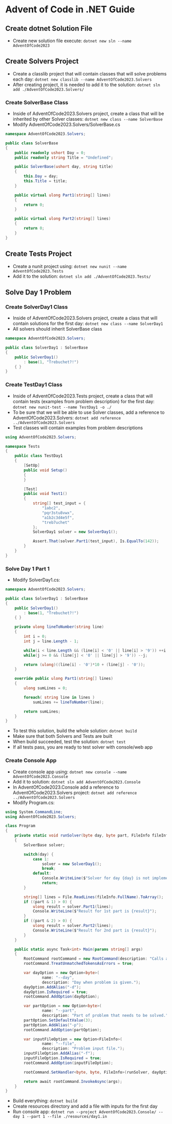# Advent of Code in .NET Guide
## Create dotnet Solution File
 * Create new solution file execute: `dotnet new sln --name AdventOfCode2023`

## Create Solvers Project
 * Create a classlib project that will contain classes that will solve problems each day: `dotnet new classlib --name AdventOfCode2023.Solvers`
 * After creating project, it is needed to add it to the solution: `dotnet sln add ./AdventOfCode2023.Solvers/`

### Create SolverBase Class
 * Inside of AdventOfCode2023.Solvers project, create a class that will be inherited by other Solver classes: `dotnet new class --name SolverBase`
 * Modify AdventOfCode2023.Solvers/SolverBase.cs
```csharp
namespace AdventOfCode2023.Solvers;

public class SolverBase
{
	public readonly ushort Day = 0;
	public readonly string Title = "Undefined";

	public SolverBase(ushort day, string title)
	{
		this.Day = day;
		this.Title = title;
	}

	public virtual ulong Part1(string[] lines)
	{
		return 0;
	}

	public virtual ulong Part2(string[] lines)
	{
		return 0;
	}
}

```

## Create Tests Project
 * Create a nunit project using: `dotnet new nunit --name AdventOfCode2023.Tests`
 * Add it to the solution: `dotnet sln add ./AdventOfCode2023.Tests/`

## Solve Day 1 Problem
### Create SolverDay1 Class
 * Inside of AdventOfCode2023.Solvers project, create a class that will contain solutions for the first day: `dotnet new class --name SolverDay1`
 * All solvers should inherit SolverBase class
```csharp
namespace AdventOfCode2023.Solvers;

public class SolverDay1 : SolverBase
{
	public SolverDay1()
		: base(1, "Trebuchet?!")
	{ }
}
```

### Create TestDay1 Class
 * Inside of AdventOfCode2023.Tests project, create a class that will contain tests (examples from problem description) for the first day: `dotnet new nunit-test --name TestDay1 -o ./`
 * To be sure that we will be able to use Solver classes, add a reference to AdventOfCode2023.Solvers: `dotnet add reference ../AdventOfCode2023.Solvers`
 * Test classes will contain examples from problem descriptions
```csharp
using AdventOfCode2023.Solvers;

namespace Tests
{
    public class TestDay1
    {
        [SetUp]
        public void Setup()
        {
        }

        [Test]
        public void Test1()
        {
			string[] test_input = {
				"1abc2",
				"pqr3stu8vwx",
				"a1b2c3d4e5f",
				"treb7uchet"
			};
			SolverDay1 solver = new SolverDay1();

			Assert.That(solver.Part1(test_input), Is.EqualTo(142));
		}
	}
}
```

### Solve Day 1 Part 1
 * Modify SolverDay1.cs:
```csharp
namespace AdventOfCode2023.Solvers;

public class SolverDay1 : SolverBase
{
	public SolverDay1()
		: base(1, "Trebuchet?!")
	{ }

	private ulong lineToNumber(string line)
	{
		int i = 0;
		int j = line.Length - 1;

		while(i < line.Length && (line[i] < '0' || line[i] > '9')) ++i;
		while(j >= 0 && (line[j] < '0' || line[j] > '9')) --j;

		return (ulong)((line[i] - '0')*10 + (line[j] - '0'));
	}

	override public ulong Part1(string[] lines)
	{
		ulong sumLines = 0;

		foreach( string line in lines )
			sumLines += lineToNumber(line);

		return sumLines;
	}
}
```
 * To test this solution, build the whole solution: `dotnet build`
 * Make sure that both Solvers and Tests are built
 * When build succeeded, test the solution: `dotnet test`
 * If all tests pass, you are ready to test solver with console/web app

### Create Console App
 * Create console app using: `dotnet new console --name AdventOfCode2023.Console`
 * Add it to solution: `dotnet sln add AdventOfCode2023.Console`
 * In AdventOfCode2023.Console add a reference to AdventOfCode2023.Solvers project: `dotnet add reference ../AdventOfCode2023.Solvers`
 * Modify Program.cs:
```csharp
using System.CommandLine;
using AdventOfCode2023.Solvers;

class Program
{
	private static void runSolver(byte day, byte part, FileInfo fileInfo)
    {
		SolverBase solver;

		switch(day) {
			case 1:
				solver = new SolverDay1();
				break;
			default:
				Console.WriteLine($"Solver for day {day} is not implemented!");
				return;
		}

		string[] lines = File.ReadLines(fileInfo.FullName).ToArray();
		if ((part & 1) > 0) {
			ulong result = solver.Part1(lines);
			Console.WriteLine($"Result for 1st part is {result}");
		}
		if ((part & 2) > 0) {
			ulong result = solver.Part2(lines);
			Console.WriteLine($"Result for 2nd part is {result}");
		}
	}

	public static async Task<int> Main(params string[] args)
	{
		RootCommand rootCommand = new RootCommand(description: "Calls a problem solver for given day.");
		rootCommand.TreatUnmatchedTokensAsErrors = true;

		var dayOption = new Option<byte>(
				name: "--day",
				description: "Day when problem is given.");
		dayOption.AddAlias("-d");
		dayOption.IsRequired = true;
		rootCommand.AddOption(dayOption);

		var partOption = new Option<byte>(
				name: "--part",
				description: "Part of problem that needs to be solved.");
		partOption.SetDefaultValue(3);
		partOption.AddAlias("-p");
		rootCommand.AddOption(partOption);

		var inputFileOption = new Option<FileInfo>(
				name: "--file",
				description: "Problem input file.");
		inputFileOption.AddAlias("-f");
		inputFileOption.IsRequired = true;
		rootCommand.AddOption(inputFileOption);

		rootCommand.SetHandler<byte, byte, FileInfo>(runSolver, dayOption, partOption, inputFileOption);

		return await rootCommand.InvokeAsync(args);
	}
}
```
 * Build everything: `dotnet build`
 * Create resources directory and add a file with inputs for the first day
 * Run console app: `dotnet run --project AdventOfCode2023.Console/ --day 1 --part 1 --file ./resources/day1.in`

